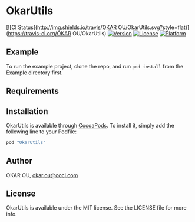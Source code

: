# OkarUtils

[![CI Status](http://img.shields.io/travis/OKAR OU/OkarUtils.svg?style=flat)](https://travis-ci.org/OKAR OU/OkarUtils)
[![Version](https://img.shields.io/cocoapods/v/OkarUtils.svg?style=flat)](http://cocoapods.org/pods/OkarUtils)
[![License](https://img.shields.io/cocoapods/l/OkarUtils.svg?style=flat)](http://cocoapods.org/pods/OkarUtils)
[![Platform](https://img.shields.io/cocoapods/p/OkarUtils.svg?style=flat)](http://cocoapods.org/pods/OkarUtils)

## Example

To run the example project, clone the repo, and run `pod install` from the Example directory first.

## Requirements

## Installation

OkarUtils is available through [CocoaPods](http://cocoapods.org). To install
it, simply add the following line to your Podfile:

```ruby
pod "OkarUtils"
```

## Author

OKAR OU, okar.ou@oocl.com

## License

OkarUtils is available under the MIT license. See the LICENSE file for more info.

